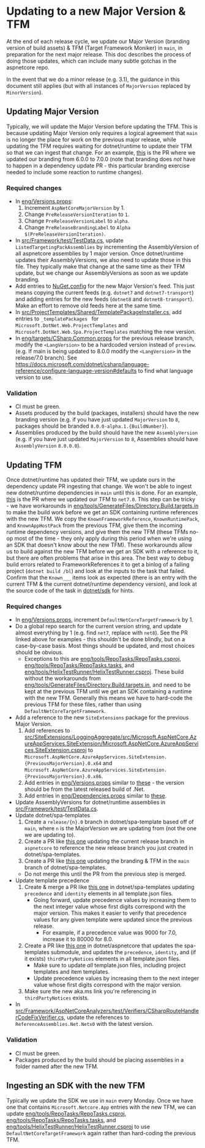 # Updating to a new Major Version & TFM

At the end of each release cycle, we update our Major Version (branding version of build assets) & TFM (Target Framework Moniker) in `main`, in preparation for the next major release. This doc describes the process of doing those updates, which can include many subtle gotchas in the aspnetcore repo.

In the event that we do a minor release (e.g. 3.1), the guidance in this document still applies (but with all instances of `MajorVersion` replaced by `MinorVersion`).

## Updating Major Version

Typically, we will update the Major Version before updating the TFM. This is because updating Major Version only requires a logical agreement that `main` is no longer the place for work on the previous major release, while updating the TFM requires waiting for dotnet/runtime to update their TFM so that we can ingest that change. For an example, [this](https://github.com/dotnet/aspnetcore/pull/35402) is the PR where we updated our branding from 6.0.0 to 7.0.0 (note that branding does *not* have to happen in a dependency update PR - this particular branding exercise needed to include some reaction to runtime changes).

### Required changes

* In [eng/Versions.props](/eng/Versions.props):
  1. Increment `AspNetCoreMajorVersion` by 1.
  2. Change `PreReleaseVersionIteration` to `1`.
  3. Change `PreReleaseVersionLabel` to `alpha`.
  4. Change `PreReleaseBrandingLabel` to `Alpha $(PreReleaseVersionIteration)`.
* In [src/Framework/test/TestData.cs](/src/Framework/test/TestData.cs), update `ListedTargetingPackAssemblies` by incrementing the AssemblyVersion of all aspnetcore assemblies by 1 major version. Once dotnet/runtime updates their AssemblyVersions, we also need to update those in this file. They typically make that change at the same time as their TFM update, but we change our AssemblyVersions as soon as we update branding.
* Add entries to [NuGet.config](/NuGet.config) for the new Major Version's feed. This just means copying the current feeds (e.g. `dotnet7` and `dotnet7-transport`) and adding entries for the new feeds (`dotnet8` and `dotnet8-transport`). Make an effort to remove old feeds here at the same time.
* In [src/ProjectTemplates/Shared/TemplatePackageInstaller.cs](/src/ProjectTemplates/Shared/TemplatePackageInstaller.cs), add entries to `_templatePackages ` for `Microsoft.DotNet.Web.ProjectTemplates` and `Microsoft.DotNet.Web.Spa.ProjectTemplates` matching the new version.
* In [eng/targets/CSharp.Common.props](/eng/targets/CSharp.Common.props) for the previous release branch, modify the `<LangVersion>` to be a hardcoded version instead of `preview`. (e.g. If main is being updated to 8.0.0 modify the `<LangVersion>` in the release/7.0 branch). See https://docs.microsoft.com/dotnet/csharp/language-reference/configure-language-version#defaults to find what language version to use.

### Validation

* CI must be green.
* Assets produced by the build (packages, installers) should have the new branding version (e.g. if you have just updated `MajorVersion` to `8`, packages should be branded `8.0.0-alpha.1.{BuildNumber}`).
* Assemblies produced by the build should have the new `AssemblyVersion` (e.g. if you have just updated `MajorVersion` to `8`, Assemblies should have `AssemblyVersion` `8.0.0.0`).

## Updating TFM

Once dotnet/runtime has updated their TFM, we update ours in the dependency update PR ingesting that change. We won't be able to ingest new dotnet/runtime dependencies in `main` until this is done. For an example, [this](https://github.com/dotnet/aspnetcore/pull/36328) is the PR where we updated our TFM to `net7.0`. This step can be tricky - we have workarounds in [eng/tools/GenerateFiles/Directory.Build.targets.in](/eng/tools/GenerateFiles/Directory.Build.targets.in) to make the build work before we get an SDK containing runtime references with the new TFM. We copy the `KnownFrameworkReference`, `KnownRuntimePack`, and `KnownAppHostPack` from the previous TFM, give them the incoming runtime dependency versions, and give them the new TFM (these TFMs no-op most of the time - they only apply during this period when we're using an SDK that doesn't know about the new TFM). These workarounds allow us to build against the new TFM before we get an SDK with a reference to it, but there are often problems that arise in this area. The best way to debug build errors related to FrameworkReferences it to get a binlog of a failing project (`dotnet build /bl`) and look at the inputs to the task that failed. Confirm that the `Known___` items look as expected (there is an entry with the current TFM & the current dotnet/runtime dependency version), and look at the source code of the task in [dotnet/sdk](https://github.com/dotnet/sdk) for hints.

### Required changes

* In [eng/Versions.props](/eng/Versions.props), increment `DefaultNetCoreTargetFramework` by 1.
* Do a global repo search for the current version string, and update almost everything by 1 (e.g. find `net7`, replace with `net8`). See the PR linked above for examples - this shouldn't be done blindly, but on a case-by-case basis. Most things should be updated, and most choices should be obvious.
  * Exceptions to this are [eng/tools/RepoTasks/RepoTasks.csproj](/eng/tools/RepoTasks/RepoTasks.csproj), [eng/tools/RepoTasks/RepoTasks.tasks](/eng/tools/RepoTasks/RepoTasks.tasks), and [eng/tools/HelixTestRunner/HelixTestRunner.csproj](/eng/tools/HelixTestRunner/HelixTestRunner.csproj). These build without the workarounds from [eng/tools/GenerateFiles/Directory.Build.targets.in](/eng/tools/GenerateFiles/Directory.Build.targets.in), and need to be kept at the previous TFM until we get an SDK containing a runtime with the new TFM. Generally this means we have to hard-code the previous TFM for these files, rather than using `DefaultNetCoreTargetFramework`.
* Add a reference to the new `SiteExtensions` package for the previous Major Version.
  1. Add references to [src/SiteExtensions/LoggingAggregate/src/Microsoft.AspNetCore.AzureAppServices.SiteExtension/Microsoft.AspNetCore.AzureAppServices.SiteExtension.csproj](/src/SiteExtensions/LoggingAggregate/src/Microsoft.AspNetCore.AzureAppServices.SiteExtension/Microsoft.AspNetCore.AzureAppServices.SiteExtension.csproj) to `Microsoft.AspNetCore.AzureAppServices.SiteExtension.{PreviousMajorVersion}.0.x64` and `Microsoft.AspNetCore.AzureAppServices.SiteExtension.{PreviousMajorVersion}.0.x86`.
  2. Add entries in [eng/Versions.props](/eng/Versions.props) similar to [these](https://github.com/dotnet/aspnetcore/blob/216c92b78bce31d5e81a70b589707ec2ae5ab21a/eng/Versions.props#L224-L226) - the version should be from the latest released build of .Net.
  3. Add entries in [eng/Dependencies.props](/eng/Dependencies.props) similar to [these](https://github.com/dotnet/aspnetcore/blob/a47c0a58d7002b9a530c67532366b9db96d73cc6/eng/Dependencies.props#L119-L120).
* Update AssemblyVersions for dotnet/runtime assemblies in [src/Framework/test/TestData.cs](/src/Framework/test/TestData.cs).
* Update dotnet/spa-templates
  1. Create a `release/{n}.0` branch in dotnet/spa-template based off of `main`, where `n` is the MajorVersion we are updating from (not the one we are updating to).
  2. Create a PR like [this one](https://github.com/dotnet/aspnetcore/pull/36932) updating the current release branch in `aspnetcore` to reference the new release branch you just created in dotnet/spa-templates.
  3. Create a PR like [this one](https://github.com/dotnet/spa-templates/pull/21) updating the branding & TFM in the `main` branch of dotnet/spa-templates.
    * Do not merge this until the PR from the previous step is merged.
* Update template precedence
  1. Create & merge a PR like [this one](https://github.com/dotnet/spa-templates/pull/39) in dotnet/spa-templates updating `precedence` and `identity` elements in all template.json files.
      * Going forward, update precedence values by increasing them to the next integer value whose first digits correspond with the major version. This makes it easier to verify that precedence values for any given template were updated since the previous release.
        * For example, if a precedence value was 9000 for 7.0, increase it to 80000 for 8.0.
  2. Create a PR like [this one](https://github.com/dotnet/aspnetcore/pull/39783) in dotnet/aspnetcore that updates the spa-templates submodule, and updates the `precedence`, `identity`, and (if it exists) `thirdPartyNotices` elements in all template.json files.
      * Make sure to update _all_ template.json files, including project templates and item templates.
      * Update precedence values by increasing them to the next integer value whose first digits correspond with the major version.
  3. Make sure the new aka.ms link you're referencing in `thirdPartyNotices` exists.
* In [src/Framework/AspNetCoreAnalyzers/test/Verifiers/CSharpRouteHandlerCodeFixVerifier.cs](/src/Framework/AspNetCoreAnalyzers/test/Verifiers/CSharpRouteHandlerCodeFixVerifier.cs), update the references to `ReferenceAssemblies.Net.Netx0` with the latest version.

### Validation

* CI must be green.
* Packages produced by the build should be placing assemblies in a folder named after the new TFM.

## Ingesting an SDK with the new TFM

Typically we update the SDK we use in `main` every Monday. Once we have one that contains `Microsoft.Netcore.App` entries with the new TFM, we can update [eng/tools/RepoTasks/RepoTasks.csproj](/eng/tools/RepoTasks/RepoTasks.csproj), [eng/tools/RepoTasks/RepoTasks.tasks](/eng/tools/RepoTasks/RepoTasks.tasks), and [eng/tools/HelixTestRunner/HelixTestRunner.csproj](/eng/helix/tools/HelixTestRunner.csproj) to use `DefaultNetCoreTargetFramework` again rather than hard-coding the previous TFM.
